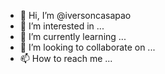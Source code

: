 - 👋 Hi, I’m @iversoncasapao
- 👀 I’m interested in ...
- 🌱 I’m currently learning ...
- 💞️ I’m looking to collaborate on ...
- 📫 How to reach me ...

<!---
iversoncasapao/iversoncasapao is a ✨ special ✨ repository because its `README.md` (this file) appears on your GitHub profile.
You can click the Preview link to take a look at your changes.
--->
